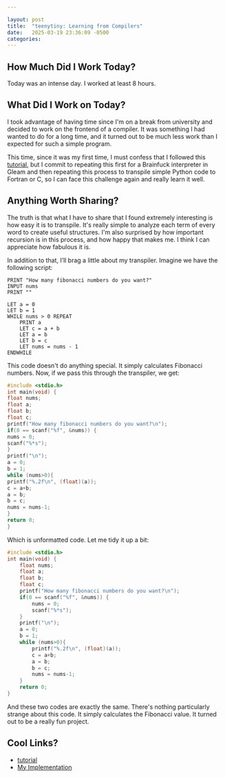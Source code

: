 ```yaml
---

layout: post  
title:  "teenytiny: Learning from Compilers"  
date:   2025-03-19 23:36:09 -0500  
categories:   
---
```


## How Much Did I Work Today?

Today was an intense day. I worked at least 8 hours.

## What Did I Work on Today?

I took advantage of having time since I'm on a break from university and decided to work on the frontend of a compiler. It was something I had wanted to do for a long time, and it turned out to be much less work than I expected for such a simple program.

This time, since it was my first time, I must confess that I followed this [tutorial](https://austinhenley.com/blog/teenytinycompiler1.html), but I commit to repeating this first for a Brainfuck interpreter in Gleam and then repeating this process to transpile simple Python code to Fortran or C, so I can face this challenge again and really learn it well.

## Anything Worth Sharing?

The truth is that what I have to share that I found extremely interesting is how easy it is to transpile. It's really simple to analyze each term of every word to create useful structures. I'm also surprised by how important recursion is in this process, and how happy that makes me. I think I can appreciate how fabulous it is.

In addition to that, I’ll brag a little about my transpiler. Imagine we have the following script:
```basic
PRINT "How many fibonacci numbers do you want?"
INPUT nums
PRINT ""

LET a = 0
LET b = 1
WHILE nums > 0 REPEAT
    PRINT a
    LET c = a + b
    LET a = b
    LET b = c
    LET nums = nums - 1
ENDWHILE
```

This code doesn't do anything special. It simply calculates Fibonacci numbers. Now, if we pass this through the transpiler, we get:
```c
#include <stdio.h>
int main(void) {
float nums;
float a;
float b;
float c;
printf("How many fibonacci numbers do you want?\n");
if(0 == scanf("%f", &nums)) {
nums = 0;
scanf("%*s");
}
printf("\n");
a = 0;
b = 1;
while (nums>0){
printf("%.2f\n", (float)(a));
c = a+b;
a = b;
b = c;
nums = nums-1;
}
return 0;
}
```

Which is unformatted code. Let me tidy it up a bit:
```c
#include <stdio.h>
int main(void) {
    float nums;
    float a;
    float b;
    float c;
    printf("How many fibonacci numbers do you want?\n");
    if(0 == scanf("%f", &nums)) {
        nums = 0;
        scanf("%*s");
    }
    printf("\n");
    a = 0;
    b = 1;
    while (nums>0){
        printf("%.2f\n", (float)(a));
        c = a+b;
        a = b;
        b = c;
        nums = nums-1;
    }
    return 0;
}
```

And these two codes are exactly the same. There's nothing particularly strange about this code. It simply calculates the Fibonacci value. It turned out to be a really fun project.

## Cool Links?

* [tutorial](https://austinhenley.com/blog/teenytinycompiler1.html)
* [My Implementation](https://github.com/S1e7J/TeenyTiny.git)

